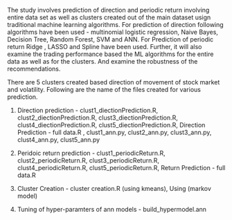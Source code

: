 The study involves prediction of direction and periodic return involving entire data set as well as clusters created out of the main dataset usign traditional machine learning algorithms. For prediction of direction following algorithms have been used - multinomial logistic regression, Naive Bayes, Decision Tree, Random Forest, SVM and ANN. For Prediction of periodic return Ridge , LASSO and Spline have been used. Further, it will also examine the trading performance based the ML algorithms for the entire data as well as for the clusters. And examine the robustness of the recommendations.  

There are 5 clusters created based direction of movement of stock market and volatility. Following are the name of the files created for various prediction.


01. Direction prediction - clust1_diectionPrediction.R, clust2_diectionPrediction.R, clust3_diectionPrediction.R, clust4_diectionPrediction.R, clust5_diectionPrediction.R, Direction Prediction - full data.R , clust1_ann.py, clust2_ann.py, clust3_ann.py, clust4_ann.py, clust5_ann.py


02. Peridoic return prediction - clust1_periodicReturn.R, clust2_periodicReturn.R, clust3_periodicReturn.R, clust4_periodicReturn.R, clust5_periodicReturn.R, Return Prediction - full data.R 

03. Cluster Creation - cluster creation.R (using kmeans), Using (markov model)
4. Tuning of hyper-paramters of ann models - build_hypermodel.ann
